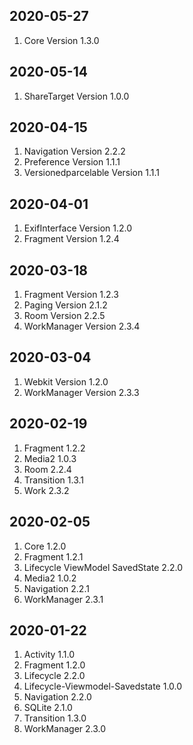 
## 2020-05-27
1. Core Version 1.3.0

## 2020-05-14
1. ShareTarget Version 1.0.0

## 2020-04-15
1. Navigation Version 2.2.2
2. Preference Version 1.1.1
3. Versionedparcelable Version 1.1.1

## 2020-04-01
1. ExifInterface Version 1.2.0
2. Fragment Version 1.2.4

## 2020-03-18
1. Fragment Version 1.2.3
2. Paging Version 2.1.2
3. Room Version 2.2.5
4. WorkManager Version 2.3.4

## 2020-03-04
1. Webkit Version 1.2.0
2. WorkManager Version 2.3.3

## 2020-02-19
1. Fragment 1.2.2
2. Media2 1.0.3
3. Room 2.2.4
4. Transition 1.3.1
5. Work 2.3.2

## 2020-02-05
1. Core 1.2.0
2. Fragment 1.2.1
3. Lifecycle ViewModel SavedState 2.2.0
4. Media2 1.0.2
5. Navigation 2.2.1
6. WorkManager 2.3.1

## 2020-01-22
1. Activity 1.1.0
2. Fragment 1.2.0
3. Lifecycle 2.2.0
4. Lifecycle-Viewmodel-Savedstate 1.0.0
5. Navigation 2.2.0
6. SQLite 2.1.0
7. Transition 1.3.0
8. WorkManager 2.3.0
